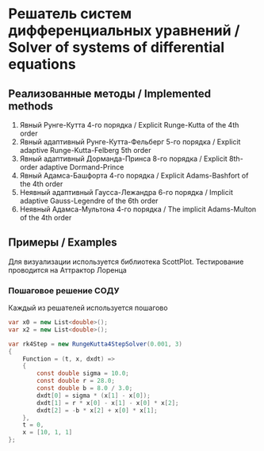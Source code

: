 # Решатель систем дифференциальных уравнений / Solver of systems of differential equations

## Реализованные методы / Implemented methods
1. Явный Рунге-Кутта 4-го порядка / Explicit Runge-Kutta of the 4th order
2. Явный адаптивный Рунге-Кутта-Фельберг 5-го порядка / Explicit adaptive Runge-Kutta-Felberg 5th order
3. Явный адаптивный Дорманда-Принса 8-го порядка / Explicit 8th-order adaptive Dormand-Prince
4. Явный Адамса-Башфорта 4-го порядка / Explicit Adams-Bashfort of the 4th order
5. Неявный адаптивный Гаусса-Лежандра 6-го порядка / Implicit adaptive Gauss-Legendre of the 6th order
6. Неявный Адамса-Мультона 4-го порядка / The implicit Adams-Multon of the 4th order

## Примеры / Examples
Для визуализации используется библиотека ScottPlot. Тестирование проводится на Аттрактор Лоренца
### Пошаговое решение СОДУ
Каждый из решателей используется пошагово

``` cs
var x0 = new List<double>();
var x2 = new List<double>();

var rk4Step = new RungeKutta4StepSolver(0.001, 3)
{
    Function = (t, x, dxdt) =>
    {
        const double sigma = 10.0;
        const double r = 28.0;
        const double b = 8.0 / 3.0;
        dxdt[0] = sigma * (x[1] - x[0]);
        dxdt[1] = r * x[0] - x[1] - x[0] * x[2];
        dxdt[2] = -b * x[2] + x[0] * x[1];
    },
    t = 0,
    x = [10, 1, 1]
};
```
